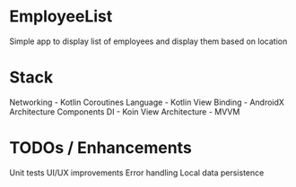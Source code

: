 # EmployeeList
Simple app to display list of employees and display them based on location

# Stack
Networking - Kotlin Coroutines
Language - Kotlin
View Binding - AndroidX Architecture Components
DI - Koin
View Architecture - MVVM

# TODOs / Enhancements
Unit tests
UI/UX improvements
Error handling
Local data persistence
